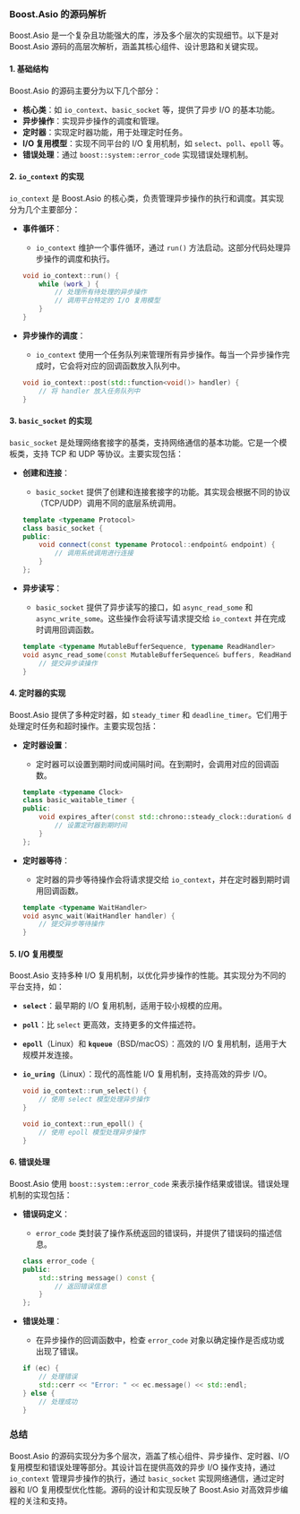 ### Boost.Asio 的源码解析

Boost.Asio 是一个复杂且功能强大的库，涉及多个层次的实现细节。以下是对 Boost.Asio 源码的高层次解析，涵盖其核心组件、设计思路和关键实现。

#### 1. **基础结构**

Boost.Asio 的源码主要分为以下几个部分：

- **核心类**：如 `io_context`、`basic_socket` 等，提供了异步 I/O 的基本功能。
- **异步操作**：实现异步操作的调度和管理。
- **定时器**：实现定时器功能，用于处理定时任务。
- **I/O 复用模型**：实现不同平台的 I/O 复用机制，如 `select`、`poll`、`epoll` 等。
- **错误处理**：通过 `boost::system::error_code` 实现错误处理机制。

#### 2. **`io_context` 的实现**

`io_context` 是 Boost.Asio 的核心类，负责管理异步操作的执行和调度。其实现分为几个主要部分：

- **事件循环**：
  - `io_context` 维护一个事件循环，通过 `run()` 方法启动。这部分代码处理异步操作的调度和执行。

  ```cpp
  void io_context::run() {
      while (work_) {
          // 处理所有待处理的异步操作
          // 调用平台特定的 I/O 复用模型
      }
  }
  ```

- **异步操作的调度**：
  - `io_context` 使用一个任务队列来管理所有异步操作。每当一个异步操作完成时，它会将对应的回调函数放入队列中。

  ```cpp
  void io_context::post(std::function<void()> handler) {
      // 将 handler 放入任务队列中
  }
  ```

#### 3. **`basic_socket` 的实现**

`basic_socket` 是处理网络套接字的基类，支持网络通信的基本功能。它是一个模板类，支持 TCP 和 UDP 等协议。主要实现包括：

- **创建和连接**：
  - `basic_socket` 提供了创建和连接套接字的功能。其实现会根据不同的协议（TCP/UDP）调用不同的底层系统调用。

  ```cpp
  template <typename Protocol>
  class basic_socket {
  public:
      void connect(const typename Protocol::endpoint& endpoint) {
          // 调用系统调用进行连接
      }
  };
  ```

- **异步读写**：
  - `basic_socket` 提供了异步读写的接口，如 `async_read_some` 和 `async_write_some`。这些操作会将读写请求提交给 `io_context` 并在完成时调用回调函数。

  ```cpp
  template <typename MutableBufferSequence, typename ReadHandler>
  void async_read_some(const MutableBufferSequence& buffers, ReadHandler handler) {
      // 提交异步读操作
  }
  ```

#### 4. **定时器的实现**

Boost.Asio 提供了多种定时器，如 `steady_timer` 和 `deadline_timer`。它们用于处理定时任务和超时操作。主要实现包括：

- **定时器设置**：
  - 定时器可以设置到期时间或间隔时间。在到期时，会调用对应的回调函数。

  ```cpp
  template <typename Clock>
  class basic_waitable_timer {
  public:
      void expires_after(const std::chrono::steady_clock::duration& duration) {
          // 设置定时器到期时间
      }
  };
  ```

- **定时器等待**：
  - 定时器的异步等待操作会将请求提交给 `io_context`，并在定时器到期时调用回调函数。

  ```cpp
  template <typename WaitHandler>
  void async_wait(WaitHandler handler) {
      // 提交异步等待操作
  }
  ```

#### 5. **I/O 复用模型**

Boost.Asio 支持多种 I/O 复用机制，以优化异步操作的性能。其实现分为不同的平台支持，如：

- **`select`**：最早期的 I/O 复用机制，适用于较小规模的应用。
- **`poll`**：比 `select` 更高效，支持更多的文件描述符。
- **`epoll`**（Linux）和 **`kqueue`**（BSD/macOS）：高效的 I/O 复用机制，适用于大规模并发连接。
- **`io_uring`**（Linux）：现代的高性能 I/O 复用机制，支持高效的异步 I/O。

  ```cpp
  void io_context::run_select() {
      // 使用 select 模型处理异步操作
  }

  void io_context::run_epoll() {
      // 使用 epoll 模型处理异步操作
  }
  ```

#### 6. **错误处理**

Boost.Asio 使用 `boost::system::error_code` 来表示操作结果或错误。错误处理机制的实现包括：

- **错误码定义**：
  - `error_code` 类封装了操作系统返回的错误码，并提供了错误码的描述信息。

  ```cpp
  class error_code {
  public:
      std::string message() const {
          // 返回错误信息
      }
  };
  ```

- **错误处理**：
  - 在异步操作的回调函数中，检查 `error_code` 对象以确定操作是否成功或出现了错误。

  ```cpp
  if (ec) {
      // 处理错误
      std::cerr << "Error: " << ec.message() << std::endl;
  } else {
      // 处理成功
  }
  ```

### 总结

Boost.Asio 的源码实现分为多个层次，涵盖了核心组件、异步操作、定时器、I/O 复用模型和错误处理等部分。其设计旨在提供高效的异步 I/O 操作支持，通过 `io_context` 管理异步操作的执行，通过 `basic_socket` 实现网络通信，通过定时器和 I/O 复用模型优化性能。源码的设计和实现反映了 Boost.Asio 对高效异步编程的关注和支持。